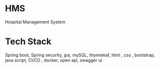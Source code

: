 # HMS
Hospital Management System
# Tech Stack
Spring boot, Spring security, jpa, mySQL, thymeleaf, html , css , bootstrap, java script, CI/CD , docker, open api, swagger ui
